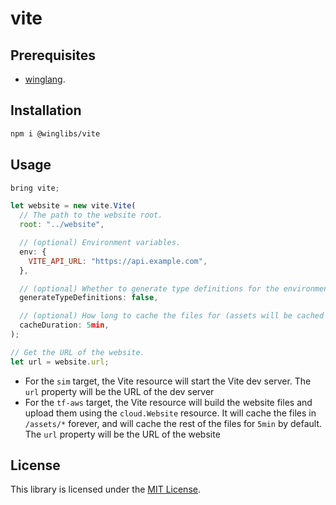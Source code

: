 # vite

## Prerequisites

- [winglang](https://winglang.io).

## Installation

```sh
npm i @winglibs/vite
```

## Usage

```js
bring vite;

let website = new vite.Vite(
  // The path to the website root.
  root: "../website",

  // (optional) Environment variables.
  env: {
    VITE_API_URL: "https://api.example.com",
  },

  // (optional) Whether to generate type definitions for the environment variables.
  generateTypeDefinitions: false,

  // (optional) How long to cache the files for (assets will be cached forever regardless of this value)
  cacheDuration: 5min,
);

// Get the URL of the website.
let url = website.url;
```

- For the `sim` target, the Vite resource will start the Vite dev server. The `url` property will be the URL of the dev server
- For the `tf-aws` target, the Vite resource will build the website files and upload them using the `cloud.Website` resource. It will cache the files in `/assets/*` forever, and will cache the rest of the files for `5min` by default. The `url` property will be the URL of the website

## License

This library is licensed under the [MIT License](./LICENSE).
